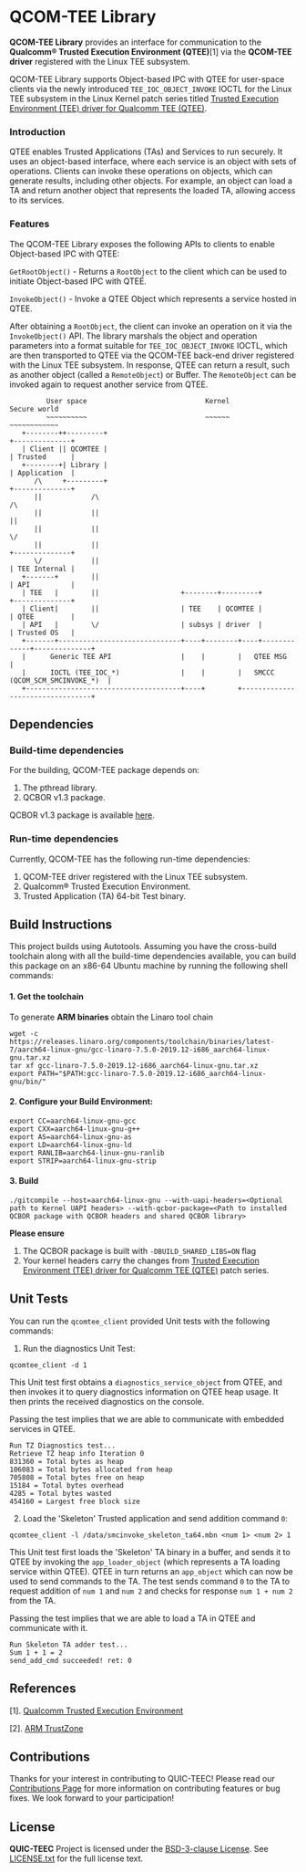 # QCOM-TEE Library
**QCOM-TEE Library** provides an interface for communication to the **Qualcomm® Trusted Execution Environment (QTEE)**[1] via the **QCOM-TEE driver** registered with the Linux TEE subsystem.

QCOM-TEE Library supports Object-based IPC with QTEE for user-space clients via the newly introduced `TEE_IOC_OBJECT_INVOKE` IOCTL for the Linux TEE subsystem in the Linux Kernel patch series
titled [Trusted Execution Environment (TEE) driver for Qualcomm TEE (QTEE)](https://lore.kernel.org/all/20241202-qcom-tee-using-tee-ss-without-mem-obj-v1-0-f502ef01e016@quicinc.com/).

### Introduction

QTEE enables Trusted Applications (TAs) and Services to run securely. It uses an object-based interface, where each service is an object with sets of operations. Clients can invoke these
operations on objects, which can generate results, including other objects. For example, an object can load a TA and return another object that represents the loaded TA, allowing access to its services.

### Features

The QCOM-TEE Library exposes the following APIs to clients to enable Object-based IPC with QTEE:

`GetRootObject()` - Returns a `RootObject` to the client which can be used to initiate Object-based IPC with QTEE.

`InvokeObject()` - Invoke a QTEE Object which represents a service hosted in QTEE.

After obtaining a `RootObject`, the client can invoke an operation on it via the `InvokeObject()` API. The library marshals the object and operation parameters into a format suitable for
`TEE_IOC_OBJECT_INVOKE` IOCTL, which are then transported to QTEE via the QCOM-TEE back-end driver registered with the Linux TEE subsystem. In response, QTEE can return a result, such as
another object (called a `RemoteObject`) or Buffer. The `RemoteObject` can be invoked again to request another service from QTEE.

```
         User space                             Kernel                       Secure world
         ~~~~~~~~~~                             ~~~~~~                       ~~~~~~~~~~~~
   +--------++---------+                                                     +--------------+
   | Client || QCOMTEE |                                                     | Trusted      |
   +--------+| Library |                                                     | Application  |
      /\     +---------+                                                     +--------------+
      ||            /\                                                            /\
      ||            ||                                                            ||
      ||            ||                                                            \/
      ||            ||                                                     +--------------+
      \/            ||                                                     | TEE Internal |
   +-------+        ||                                                     | API          |
   | TEE   |        ||                    +--------+---------+             +--------------+
   | Client|        ||                    | TEE    | QCOMTEE |             | QTEE         |
   | API   |        \/                    | subsys | driver  |             | Trusted OS   |
   +-------+------------------------------+----+--------+----+-------------+--------------+
   |      Generic TEE API                 |    |        |   QTEE MSG                      |
   |      IOCTL (TEE_IOC_*)               |    |        |   SMCCC (QCOM_SCM_SMCINVOKE_*)  |
   +--------------------------------------+----+        +---------------------------------+
```
## Dependencies

### Build-time dependencies

For the building, QCOM-TEE package depends on:
1. The pthread library.
3. QCBOR v1.3 package.

QCBOR v1.3 package is available [here](https://github.com/laurencelundblade/QCBOR/tree/v1.3).

### Run-time dependencies

Currently, QCOM-TEE has the following run-time dependencies:
1. QCOM-TEE driver registered with the Linux TEE subsystem.
2. Qualcomm® Trusted Execution Environment.
3. Trusted Application (TA) 64-bit Test binary.

## Build Instructions

This project builds using Autotools. Assuming you have the cross-build toolchain along with all the build-time dependencies available,
you can build this package on an x86-64 Ubuntu machine by running the following shell commands:

#### 1. Get the toolchain

To generate **ARM binaries** obtain the Linaro tool chain
```
wget -c https://releases.linaro.org/components/toolchain/binaries/latest-7/aarch64-linux-gnu/gcc-linaro-7.5.0-2019.12-i686_aarch64-linux-gnu.tar.xz
tar xf gcc-linaro-7.5.0-2019.12-i686_aarch64-linux-gnu.tar.xz
export PATH="$PATH:gcc-linaro-7.5.0-2019.12-i686_aarch64-linux-gnu/bin/"
```

#### 2. Configure your Build Environment:

```
export CC=aarch64-linux-gnu-gcc
export CXX=aarch64-linux-gnu-g++
export AS=aarch64-linux-gnu-as
export LD=aarch64-linux-gnu-ld
export RANLIB=aarch64-linux-gnu-ranlib
export STRIP=aarch64-linux-gnu-strip
```

#### 3. Build

```
./gitcompile --host=aarch64-linux-gnu --with-uapi-headers=<Optional path to Kernel UAPI headers> --with-qcbor-package=<Path to installed QCBOR package with QCBOR headers and shared QCBOR library>
```

**Please ensure**
1. The QCBOR package is built with `-DBUILD_SHARED_LIBS=ON` flag
2. Your kernel headers carry the changes from [Trusted Execution Environment (TEE) driver for Qualcomm TEE (QTEE)](https://lore.kernel.org/all/20241202-qcom-tee-using-tee-ss-without-mem-obj-v1-0-f502ef01e016@quicinc.com/) patch series.

## Unit Tests

You can run the `qcomtee_client` provided Unit tests with the following commands:

1. Run the diagnostics Unit Test:
```
qcomtee_client -d 1
```

This Unit test first obtains a `diagnostics_service_object` from QTEE,
and then invokes it to query diagnostics information on QTEE heap usage.
It then prints the received diagnostics on the console.

Passing the test implies that we are able to communicate with embedded
services in QTEE.

```
Run TZ Diagnostics test...
Retrieve TZ heap info Iteration 0
831360 = Total bytes as heap
106083 = Total bytes allocated from heap
705808 = Total bytes free on heap
15184 = Total bytes overhead
4285 = Total bytes wasted
454160 = Largest free block size
```

2. Load the 'Skeleton' Trusted application and send addition command `0`:
```
qcomtee_client -l /data/smcinvoke_skeleton_ta64.mbn <num 1> <num 2> 1
```

This Unit test first loads the 'Skeleton' TA binary in a buffer, and sends it to QTEE
by invoking the `app_loader_object` (which represents a TA loading service within QTEE).
QTEE in turn returns an `app_object` which can now be used to send commands to the TA.
The test sends command `0` to the TA to request addition of `num 1` and `num 2` and checks
for response `num 1 + num 2` from the TA.

Passing the test implies that we are able to load a TA in QTEE and communicate with it.

```
Run Skeleton TA adder test...
Sum 1 + 1 = 2
send_add_cmd succeeded! ret: 0
```

## References
[1]. [Qualcomm Trusted Execution Environment](https://docs.qualcomm.com/bundle/publicresource/topics/80-70015-11/qualcomm-trusted-execution-environment.html)

[2]. [ARM TrustZone](https://developer.arm.com/documentation/102418/0101/What-is-TrustZone-)

## Contributions

Thanks for your interest in contributing to QUIC-TEEC! Please read our [Contributions Page](CONTRIBUTING.md) for more information on contributing features or bug fixes. We look forward to your participation!

## License

**QUIC-TEEC** Project is licensed under the [BSD-3-clause License](https://spdx.org/licenses/BSD-3-Clause.html). See [LICENSE.txt](LICENSE.txt) for the full license text.
